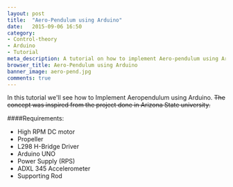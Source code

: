 ```yaml
---
layout: post
title:  "Aero-Pendulum using Arduino"
date:   2015-09-06 16:50
category: 
- Control-theory
- Arduino
- Tutorial
meta_description: A tutorial on how to implement Aero-pendulum using Arduino platform
browser_title: Aero-Pendulum using Arduino
banner_image: aero-pend.jpg
comments: true
---
```


In this tutorial we'll see how to Implement Aeropendulum using Arduino. ~~The concept was inspired from the project done in Arizona State university.~~ 

####Requirements:

* High RPM DC motor
* Propeller
* L298 H-Bridge Driver
* Arduino UNO
* Power Supply (RPS)
* ADXL 345 Accelerometer
* Supporting Rod

